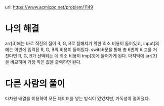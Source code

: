 url: https://www.acmicpc.net/problem/1149

# 나의 해결

arr[3]에는 바로 직전의 집이 R, G, B로 칠해지기 위한 최소 비용이 들어있고, input[3]에는 이번에 입력된 R, G, B의 비용이 들어있다. switch문을 통해 총 6번의 비교를 거친다면 R, G, B가 선택되는 데 최소 비용이 tmp[3]에 들어가게 된다. 마지막에 arr[3]을 비교하며 가장 작은 값을 출력하면 된다.

# 다른 사람의 풀이

다차원 배열을 이용하여 모든 데이터를 넣는 방식이 있었지만, 가독성이 떨어졌다.
